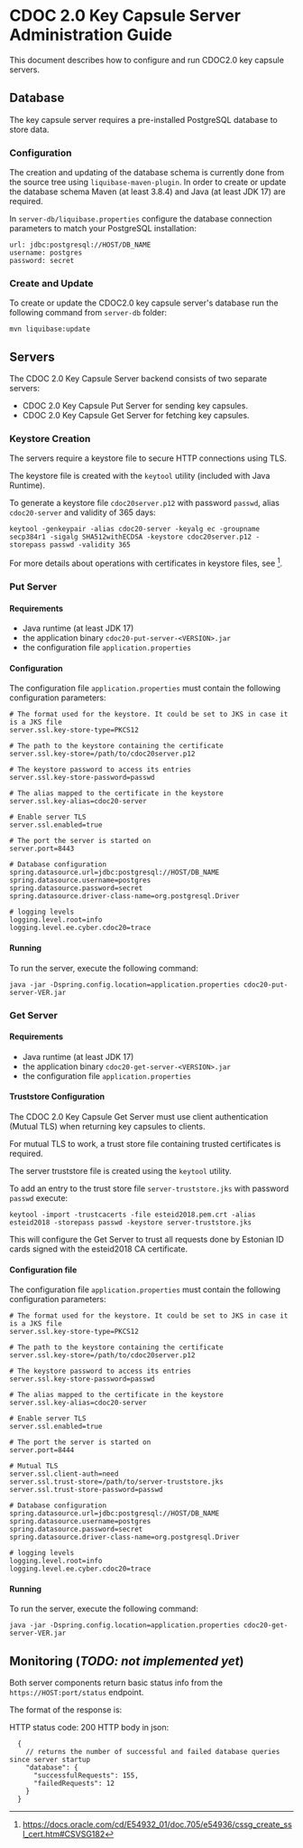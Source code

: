 # CDOC 2.0 Key Capsule Server Administration Guide

This document describes how to configure and run CDOC2.0 key capsule servers.

## Database

The key capsule server requires a pre-installed PostgreSQL database to store data.

### Configuration

The creation and updating of the database schema is currently done from the source tree
using `liquibase-maven-plugin`. In order to create or update the database schema
Maven (at least 3.8.4) and Java (at least JDK 17) are required.

In `server-db/liquibase.properties` configure the database connection parameters to match your PostgreSQL
installation:

```
url: jdbc:postgresql://HOST/DB_NAME
username: postgres
password: secret
```

### Create and Update

To create or update the CDOC2.0 key capsule server's database run the following command from `server-db` folder:

`
mvn liquibase:update
`

## Servers

The CDOC 2.0 Key Capsule Server backend consists of two separate servers:

- CDOC 2.0 Key Capsule Put Server for sending key capsules.
- CDOC 2.0 Key Capsule Get Server for fetching key capsules.

### Keystore Creation

The servers require a keystore file to secure HTTP connections using TLS.

The keystore file is created with the `keytool` utility
(included with Java Runtime).

To generate a keystore file `cdoc20server.p12` with password `passwd`, alias `cdoc20-server` and validity of 365 days:
```
keytool -genkeypair -alias cdoc20-server -keyalg ec -groupname secp384r1 -sigalg SHA512withECDSA -keystore cdoc20server.p12 -storepass passwd -validity 365
```

For more details about operations with certificates in keystore files, see [^1].

### Put Server

#### Requirements
- Java runtime (at least JDK 17)
- the application binary `cdoc20-put-server-<VERSION>.jar`
- the configuration file `application.properties`

#### Configuration

The configuration file `application.properties` must contain the following configuration parameters:

```
# The format used for the keystore. It could be set to JKS in case it is a JKS file
server.ssl.key-store-type=PKCS12

# The path to the keystore containing the certificate
server.ssl.key-store=/path/to/cdoc20server.p12

# The keystore password to access its entries
server.ssl.key-store-password=passwd

# The alias mapped to the certificate in the keystore
server.ssl.key-alias=cdoc20-server

# Enable server TLS
server.ssl.enabled=true

# The port the server is started on
server.port=8443

# Database configuration
spring.datasource.url=jdbc:postgresql://HOST/DB_NAME
spring.datasource.username=postgres
spring.datasource.password=secret
spring.datasource.driver-class-name=org.postgresql.Driver

# logging levels
logging.level.root=info
logging.level.ee.cyber.cdoc20=trace
```

#### Running

To run the server, execute the following command:

`
java -jar -Dspring.config.location=application.properties cdoc20-put-server-VER.jar
`

### Get Server

#### Requirements
- Java runtime (at least JDK 17)
- the application binary `cdoc20-get-server-<VERSION>.jar`
- the configuration file `application.properties`

#### Truststore Configuration

The CDOC 2.0 Key Capsule Get Server must use client authentication (Mutual TLS) when returning key capsules to clients.

For mutual TLS to work, a trust store file containing trusted certificates is required.

The server truststore file is created using the `keytool` utility.

To add an entry to the trust store file `server-truststore.jks` with password `passwd` execute:

```
keytool -import -trustcacerts -file esteid2018.pem.crt -alias esteid2018 -storepass passwd -keystore server-truststore.jks
```

This will configure the Get Server to trust all requests done by Estonian ID cards signed with the esteid2018 CA certificate.


#### Configuration file

The configuration file `application.properties` must contain the following configuration parameters:

```
# The format used for the keystore. It could be set to JKS in case it is a JKS file
server.ssl.key-store-type=PKCS12

# The path to the keystore containing the certificate
server.ssl.key-store=/path/to/cdoc20server.p12

# The keystore password to access its entries
server.ssl.key-store-password=passwd

# The alias mapped to the certificate in the keystore
server.ssl.key-alias=cdoc20-server

# Enable server TLS
server.ssl.enabled=true

# The port the server is started on
server.port=8444

# Mutual TLS
server.ssl.client-auth=need
server.ssl.trust-store=/path/to/server-truststore.jks
server.ssl.trust-store-password=passwd

# Database configuration
spring.datasource.url=jdbc:postgresql://HOST/DB_NAME
spring.datasource.username=postgres
spring.datasource.password=secret
spring.datasource.driver-class-name=org.postgresql.Driver

# logging levels
logging.level.root=info
logging.level.ee.cyber.cdoc20=trace
```

#### Running

To run the server, execute the following command:

`
java -jar -Dspring.config.location=application.properties cdoc20-get-server-VER.jar
`

## Monitoring (*TODO: not implemented yet*)

Both server components return basic status info from the `https://HOST:port/status` endpoint.

The format of the response is:

HTTP status code: 200
HTTP body in json:
```
  {
    // returns the number of successful and failed database queries since server startup
    "database": {
      "successfulRequests": 155,
      "failedRequests": 12
    }
  }
```

[^1]: https://docs.oracle.com/cd/E54932_01/doc.705/e54936/cssg_create_ssl_cert.htm#CSVSG182
